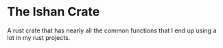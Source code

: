 # The Ishan Crate

A rust crate that has nearly all the common functions that I end up using a lot in my rust projects.
